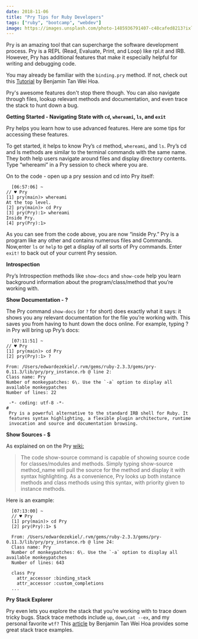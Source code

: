 ```yaml
---
date: 2018-11-06
title: "Pry Tips for Ruby Developers"
tags: ["ruby", "bootcamp", "webdev"]
image: https://images.unsplash.com/photo-1485936791407-c48cafed8213?ixlib=rb-1.2.1&ixid=eyJhcHBfaWQiOjEyMDd9&auto=format&fit=crop&w=1650&q=80
---
```


Pry is an amazing tool that can supercharge the software development process. Pry is a REPL (Read, Evaluate, Print, and Loop) like rpl.it and IRB. However, Pry has additional features that make it especially helpful for writing and debugging code.

You may already be familiar with the `binding.pry` method. If not, check out this [Tutorial](https://www.sitepoint.com/rubyists-time-pry-irb/) by Benjamin Tan Wei Hoa.

Pry's awesome features don't stop there though. You can also navigate through files, lookup relevant methods and documentation, and even trace the stack to hunt down a bug.

**Getting Started - Navigating State with `cd`, `whereami`, `ls`, and `exit`**

Pry helps you learn how to use advanced features. Here are some tips for accessing these features.

To get started, it helps to know Pry’s `cd` method, `whereami`, and `ls`. Pry’s cd and ls methods are similar to the terminal commands with the same name. They both help users navigate around files and display directory contents. Type “whereami” in a Pry session to check where you are.

On to the code - open up a pry session and cd into Pry itself:

      [06:57:06] ~
    // ♥ Pry
    [1] pry(main)> whereami
    At the top level.
    [2] pry(main)> cd Pry
    [3] pry(Pry):1> whereami
    Inside Pry.
    [4] pry(Pry):1>

As you can see from the code above, you are now “inside Pry.” Pry is a program like any other and contains numerous files and Commands. Now,enter `ls` or `help` to get a display of all sorts of Pry commands. Enter `exit!` to back out of your current Pry session.

**Introspection**

Pry’s Introspection methods like `show-docs` and `show-code` help you learn background information about the program/class/method that you’re working with.

**Show Documentation - ?**

The Pry command `show-docs` (or `?` for short) does exactly what it says: it shows you any relevant documentation for the file you’re working with. This saves you from having to hunt down the docs online. For example, typing ? in Pry will bring up Pry’s docs:

      [07:11:51] ~
    // ♥ Pry
    [1] pry(main)> cd Pry
    [2] pry(Pry):1> ?

    From: /Users/edwardezekiel/.rvm/gems/ruby-2.3.3/gems/pry-0.11.3/lib/pry/pry_instance.rb @ line 2:
    Class name: Pry
    Number of monkeypatches: 6\. Use the `-a` option to display all available monkeypatches
    Number of lines: 22

     -*- coding: utf-8 -*-
    #
     Pry is a powerful alternative to the standard IRB shell for Ruby. It
     features syntax highlighting, a flexible plugin architecture, runtime
     invocation and source and documentation browsing.

**Show Sources - \$**

As explained on on the Pry [wiki:](https://github.com/pry/pry/wiki/Source-browsing)

> The code show-source command is capable of showing source code for classes/modules and methods. Simply typing show-source method_name will pull the source for the method and display it with syntax highlighting. As a convenience, Pry looks up both instance methods and class methods using this syntax, with priority given to instance methods.

Here is an example:

      [07:13:00] ~
      // ♥ Pry
      [1] pry(main)> cd Pry
      [2] pry(Pry):1> $

      From: /Users/edwardezekiel/.rvm/gems/ruby-2.3.3/gems/pry-0.11.3/lib/pry/pry_instance.rb @ line 24:
      Class name: Pry
      Number of monkeypatches: 6\. Use the `-a` option to display all available monkeypatches
      Number of lines: 643

      class Pry
        attr_accessor :binding_stack
        attr_accessor :custom_completions
      ...

**Pry Stack Explorer**

Pry even lets you explore the stack that you’re working with to trace down tricky bugs. Stack trace methods include `up`, `down`,`cat --ex`, and my personal favorite `wtf?` This [article](https://www.sitepoint.com/rubyists-time-pry-irb/) by Benjamin Tan Wei Hoa provides some great stack trace examples.
